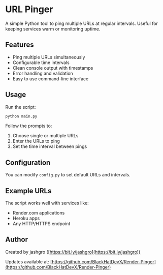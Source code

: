 
# URL Pinger

A simple Python tool to ping multiple URLs at regular intervals. Useful for keeping services warm or monitoring uptime.

## Features

- Ping multiple URLs simultaneously
- Configurable time intervals
- Clean console output with timestamps
- Error handling and validation
- Easy to use command-line interface

## Usage

Run the script:

```bash
python main.py
```

Follow the prompts to:
1. Choose single or multiple URLs
2. Enter the URLs to ping
3. Set the time interval between pings

## Configuration

You can modify `config.py` to set default URLs and intervals.

## Example URLs

The script works well with services like:
- Render.com applications
- Heroku apps
- Any HTTP/HTTPS endpoint

## Author

Created by jashgro ([https://bit.ly/jashgro](https://bit.ly/jashgro))

Updates available at: [https://github.com/BlackHatDevX/Render-Pinger](https://github.com/BlackHatDevX/Render-Pinger)
